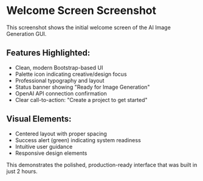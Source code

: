 # Welcome Screen Screenshot

This screenshot shows the initial welcome screen of the AI Image Generation GUI.

## Features Highlighted:
- Clean, modern Bootstrap-based UI
- Palette icon indicating creative/design focus
- Professional typography and layout
- Status banner showing "Ready for Image Generation"
- OpenAI API connection confirmation
- Clear call-to-action: "Create a project to get started"

## Visual Elements:
- Centered layout with proper spacing
- Success alert (green) indicating system readiness
- Intuitive user guidance
- Responsive design elements

This demonstrates the polished, production-ready interface that was built in just 2 hours.

